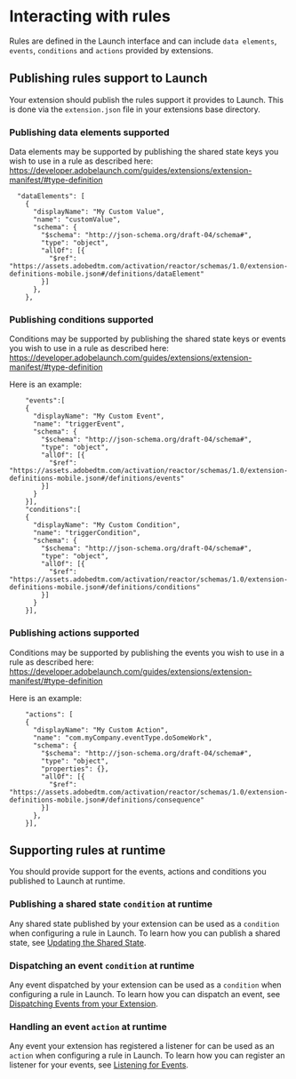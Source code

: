 # Interacting with rules

Rules are defined in the Launch interface and can include `data elements`, `events`, `conditions` and `actions` provided by extensions. 

## Publishing rules support to Launch

Your extension should publish the rules support it provides to Launch. This is done via the `extension.json` file in your extensions base directory. 

### Publishing data elements supported

Data elements may be supported by publishing the shared state keys you wish to use in a rule as described here:
https://developer.adobelaunch.com/guides/extensions/extension-manifest/#type-definition

```
  "dataElements": [
    {
      "displayName": "My Custom Value",
      "name": "customValue",
      "schema": {
        "$schema": "http://json-schema.org/draft-04/schema#",
        "type": "object",
        "allOf": [{
          "$ref": "https://assets.adobedtm.com/activation/reactor/schemas/1.0/extension-definitions-mobile.json#/definitions/dataElement"
        }]
      },
    },
```

### Publishing conditions supported

Conditions may be supported by publishing the shared state keys or events you wish to use in a rule as described here:
https://developer.adobelaunch.com/guides/extensions/extension-manifest/#type-definition

Here is an example:
```
    "events":[
    {
      "displayName": "My Custom Event",
      "name": "triggerEvent",
      "schema": {
        "$schema": "http://json-schema.org/draft-04/schema#",
        "type": "object",
        "allOf": [{
          "$ref": "https://assets.adobedtm.com/activation/reactor/schemas/1.0/extension-definitions-mobile.json#/definitions/events"
        }]
      }
    }],
    "conditions":[
    {
      "displayName": "My Custom Condition",
      "name": "triggerCondition",
      "schema": {
        "$schema": "http://json-schema.org/draft-04/schema#",
        "type": "object",
        "allOf": [{
          "$ref": "https://assets.adobedtm.com/activation/reactor/schemas/1.0/extension-definitions-mobile.json#/definitions/conditions"
        }]
      }
    }],
```

### Publishing actions supported

Conditions may be supported by publishing the events you wish to use in a rule as described here:
https://developer.adobelaunch.com/guides/extensions/extension-manifest/#type-definition

Here is an example:
```
    "actions": [
    {
      "displayName": "My Custom Action",
      "name": "com.myCompany.eventType.doSomeWork",
      "schema": {
        "$schema": "http://json-schema.org/draft-04/schema#",
        "type": "object",
        "properties": {},
        "allOf": [{
          "$ref": "https://assets.adobedtm.com/activation/reactor/schemas/1.0/extension-definitions-mobile.json#/definitions/consequence"
        }]
      },
    }],
```

## Supporting rules at runtime

You should provide support for the events, actions and conditions you published to Launch at runtime. 

### Publishing a shared state `condition` at runtime

Any shared state published by your extension can be used as a `condition` when configuring a rule in Launch. To learn how you can publish a shared state, see [Updating the Shared State](./#updating-the-shared-state). 

### Dispatching an event `condition` at runtime

Any event dispatched by your extension can be used as a `condition` when configuring a rule in Launch. To learn how you can dispatch an event, see [Dispatching Events from your Extension](./#dispatching-events-from-your-extension). 

### Handling an event `action` at runtime

Any event your extension has registered a listener for can be used as an `action` when configuring a rule in Launch. To learn how you can register an listener for your events, see [Listening for Events](./#event-listeners). 
